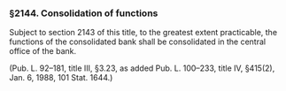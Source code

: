 ### §2144. Consolidation of functions ###

Subject to section 2143 of this title, to the greatest extent practicable, the functions of the consolidated bank shall be consolidated in the central office of the bank.

(Pub. L. 92–181, title III, §3.23, as added Pub. L. 100–233, title IV, §415(2), Jan. 6, 1988, 101 Stat. 1644.)
